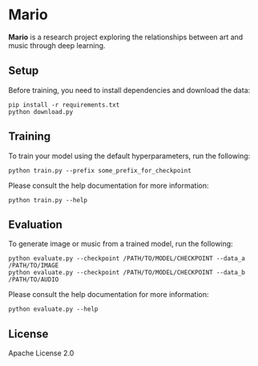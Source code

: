# Mario

**Mario** is a research project exploring the relationships between art and
music through deep learning.

## Setup

Before training, you need to install dependencies and download the data:
```
pip install -r requirements.txt
python download.py
```

## Training

To train your model using the default hyperparameters, run the following:
```
python train.py --prefix some_prefix_for_checkpoint
```

Please consult the help documentation for more information:
```
python train.py --help
```

## Evaluation

To generate image or music from a trained model, run the following:

```
python evaluate.py --checkpoint /PATH/TO/MODEL/CHECKPOINT --data_a /PATH/TO/IMAGE
python evaluate.py --checkpoint /PATH/TO/MODEL/CHECKPOINT --data_b /PATH/TO/AUDIO
```

Please consult the help documentation for more information:
```
python evaluate.py --help
```

## License

Apache License 2.0
